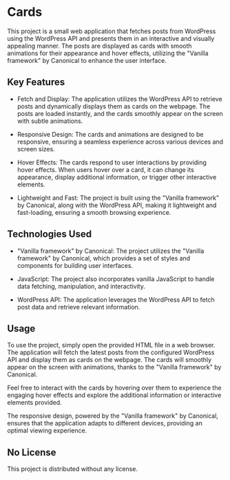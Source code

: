 # Cards

This project is a small web application that fetches posts from WordPress using the WordPress API and presents them in an interactive and visually appealing manner. The posts are displayed as cards with smooth animations for their appearance and hover effects, utilizing the "Vanilla framework" by Canonical to enhance the user interface.

## Key Features

- Fetch and Display: The application utilizes the WordPress API to retrieve posts and dynamically displays them as cards on the webpage. The posts are loaded instantly, and the cards smoothly appear on the screen with subtle animations.

- Responsive Design: The cards and animations are designed to be responsive, ensuring a seamless experience across various devices and screen sizes.

- Hover Effects: The cards respond to user interactions by providing hover effects. When users hover over a card, it can change its appearance, display additional information, or trigger other interactive elements.

- Lightweight and Fast: The project is built using the "Vanilla framework" by Canonical, along with the WordPress API, making it lightweight and fast-loading, ensuring a smooth browsing experience.

## Technologies Used

- "Vanilla framework" by Canonical: The project utilizes the "Vanilla framework" by Canonical, which provides a set of styles and components for building user interfaces.

- JavaScript: The project also incorporates vanilla JavaScript to handle data fetching, manipulation, and interactivity.

- WordPress API: The application leverages the WordPress API to fetch post data and retrieve relevant information.

## Usage

To use the project, simply open the provided HTML file in a web browser. The application will fetch the latest posts from the configured WordPress API and display them as cards on the webpage. The cards will smoothly appear on the screen with animations, thanks to the "Vanilla framework" by Canonical.

Feel free to interact with the cards by hovering over them to experience the engaging hover effects and explore the additional information or interactive elements provided.

The responsive design, powered by the "Vanilla framework" by Canonical, ensures that the application adapts to different devices, providing an optimal viewing experience.

## No License

This project is distributed without any license.
